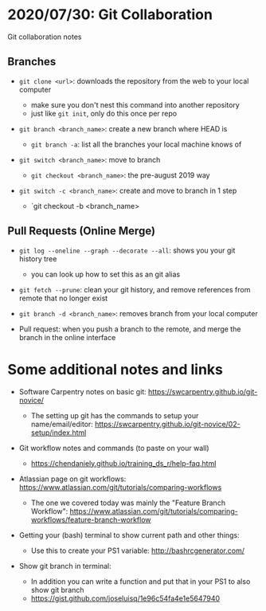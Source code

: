 # 2020/07/30: Git Collaboration

Git collaboration notes

## Branches

- `git clone <url>`: downloads the repository from the web to your local computer
    - make sure you don't nest this command into another repository
    - just like `git init`, only do this once per repo

- `git branch <branch_name>`: create a new branch where HEAD is
    - `git branch -a`: list all the branches your local machine knows of
- `git switch <branch_name>`: move to branch
    - `git checkout <branch_name>`: the pre-august 2019 way

- `git switch -c <branch_name>`: create and move to branch in 1 step
    - `git checkout -b <branch_name>

## Pull Requests (Online Merge)

- `git log --oneline --graph --decorate --all`: shows you your git history tree
    - you can look up how to set this as an git alias

- `git fetch --prune`: clean your git history, and remove references from remote that no longer exist

- `git branch -d <branch_name>`: removes branch from your local computer

- Pull request: when you push a branch to the remote, and merge the branch in the online interface

# Some additional notes and links

- Software Carpentry notes on basic git: https://swcarpentry.github.io/git-novice/
    - The setting up git has the commands to setup your name/email/editor: https://swcarpentry.github.io/git-novice/02-setup/index.html

- Git workflow notes and commands (to paste on your wall)
    - https://chendaniely.github.io/training_ds_r/help-faq.html

- Atlassian page on git workflows: https://www.atlassian.com/git/tutorials/comparing-workflows
    - The one we covered today was mainly the "Feature Branch Workflow": https://www.atlassian.com/git/tutorials/comparing-workflows/feature-branch-workflow

- Getting your (bash) terminal to show current path and other things:
    - Use this to create your PS1 variable: http://bashrcgenerator.com/

- Show git branch in terminal:
    - In addition you can write a function and put that in your PS1 to also show git branch
    - https://gist.github.com/joseluisq/1e96c54fa4e1e5647940

